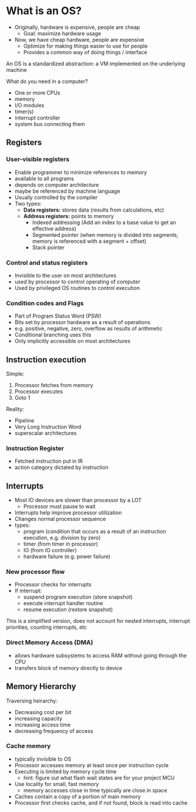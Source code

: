 # What is an OS?
- Originally, hardware is expensive, people are cheap
  - Goal: maximize hardware usage
- Now, we have cheap hardware, people are expensive
  - Optimize for making things easier to use for people
  - Provides a common way of doing things / interface

An OS is a standardized abstraction: a VM implemented on the underlying machine

What do you need in a computer?
- One or more CPUs
- memory
- I/O modules
- timer(s)
- interrupt controller
- system bus connecting them

## Registers
### User-visible registers
- Enable programmer to minimize references to memory
- available to all programs
- depends on computer architecture
- maybe be referenced by machine language
- Usually controlled by the compiler
- Two types:
  - **Data registers:** stores data (results from calculations, etc)
  - **Address registers:** points to memory
    - Indexed addressing (Add an index to a base value to get an effective address)
    - Segmented pointer (when memory is divided into segments, memory is referenced with a segment + offset)
    - Stack pointer

### Control and status registers
- Invisible to the user on most architectures
- used by processor to control operating of computer
- Used by privileged OS routines to control execution

### Condition codes and Flags
- Part of Program Status Word (PSW)
- Bits set by processor hardware as a result of operations
- e.g. positive, negative, zero, overflow as results of arithmetic
- Conditional branching uses this
- Only implicitly accessible on most architectures


## Instruction execution
Simple:
1. Processor fetches from memory
2. Processor executes
3. Goto 1

Reality:
- Pipeline
- Very Long Instruction Word
- superscalar architectures

### Instruction Register
- Fetched instruction put in IR
- action category dictated by instruction


## Interrupts
- Most IO devices are slower than processor by a LOT
  - Processor must pause to wait
- Interrupts help improve processor utilization
- Changes normal processor sequence
- types:
  - program (condition that occurs as a result of an instruction execution, e.g. division by zero)
  - timer (from timer in processor)
  - IO (from IO controller)
  - hardware failure (e.g. power failure)


### New processor flow
- Processor checks for interrupts
- If interrupt:
  - suspend program execution (store snapshot)
  - execute interrupt handler routine
  - resume execution (restore snapshot)

This is a simplified version, does not account for nested interrupts, interrupt priorities, counting interrupts, etc

### Direct Memory Access (DMA)
- allows hardware subsystems to access RAM without going through the CPU
- transfers block of memory directly to device

## Memory Hierarchy
Traversing heirarchy:
- Decreasing cost per bit
- increasing capacity
- increasing access time
- decreasing frequency of access

### Cache memory
- typically invisible to OS
- Processor accesses memory at least once per instruction cycle
- Executing is limited by memory cycle time
  - hint: figure out what flash wait states are for your project MCU
- Use locality for small, fast memory
  - memory accesses close in time typically are close in space
- Caches contain a copy of a portion of main memory
- Processor first checks cache, and if not found, block is read into cache
